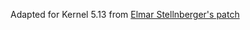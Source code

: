 Adapted for Kernel 5.13 from [Elmar Stellnberger's patch](https://bugzilla.kernel.org/show_bug.cgi?id=172421)
